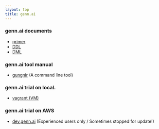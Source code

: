 ```yaml
---
layout: top
title: genn.ai
---
```


### genn.ai documents

* [primer](tutorial.html)
* [DDL](ddl.html)
* [DML](dml.html)

### genn.ai tool manual
* [gungnir](cli.html) (A command line tool)

### genn.ai trial on local.
* [vagrant (VM)](https://github.com/siniida/gennai.vagrant)

### genn.ai trial on AWS
* [dev.genn.ai](http://dev.genn.ai/) (Experienced users only / Sometimes stopped for update!)
